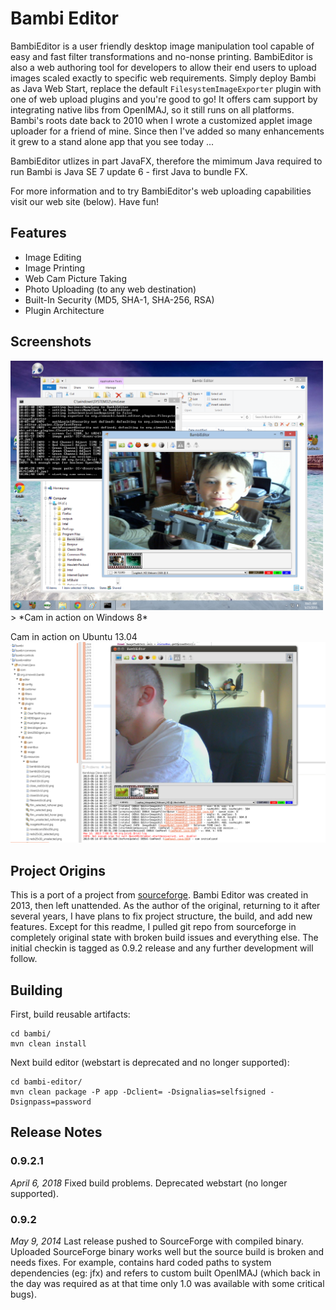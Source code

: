 # Bambi Editor

BambiEditor is a user friendly desktop image manipulation tool capable of easy and fast filter transformations 
and no-nonse printing. BambiEditor is also a web authoring tool for developers to allow their end users to 
upload images scaled exactly to specific web requirements. Simply deploy Bambi as Java Web Start, replace the 
default `FilesystemImageExporter` plugin with one of web upload plugins and you're good to go! It offers cam 
support by integrating native libs from OpenIMAJ, so it still runs on all platforms. Bambi's roots date back 
to 2010 when I wrote a customized applet image uploader for a friend of mine. Since then I've added so many 
enhancements it grew to a stand alone app that you see today ...

BambiEditor utlizes in part JavaFX, therefore the mimimum Java required to run Bambi is Java SE 7 update 
6 - first Java to bundle FX.

For more information and to try BambiEditor's web uploading capabilities visit our web site (below). Have fun!

## Features
 - Image Editing
 - Image Printing
 - Web Cam Picture Taking
 - Photo Uploading (to any web destination)
 - Built-In Security (MD5, SHA-1, SHA-256, RSA)
 - Plugin Architecture

## Screenshots
<img src="/images/cam_in_action_windows.png" width="500" /> 
> *Cam in action on Windows 8*

Cam in action on Ubuntu 13.04
![Cam in Action Ubuntu 13.04](/images/cam_in_action_ubuntu.png?raw=true&x=1)


## Project Origins
This is a port of a project from [sourceforge](https://sourceforge.net/projects/bambieditor/). Bambi Editor was 
created in 2013, then left unattended. As the author of the original, returning to it after several years, I 
have plans to fix project structure, the build, and add new features. Except for this readme, I pulled git repo 
from sourceforge in completely original state with broken build issues and everything else. The initial checkin 
is tagged as 0.9.2 release and any further development will follow.

## Building
First, build reusable artifacts:
```
cd bambi/
mvn clean install
```
Next build editor (webstart is deprecated and no longer supported):
```
cd bambi-editor/
mvn clean package -P app -Dclient= -Dsignalias=selfsigned -Dsignpass=password
```

## Release Notes

### 0.9.2.1 
*April 6, 2018*
Fixed build problems. Deprecated webstart (no longer supported).

### 0.9.2 
*May 9, 2014*
Last release pushed to SourceForge with compiled binary. Uploaded SourceForge binary works well but the source 
build is broken and needs fixes. For example, contains hard coded paths to system dependencies (eg: jfx) and 
refers to custom built OpenIMAJ (which back in the day was required as at that time only 1.0 was available with 
some critical bugs).
